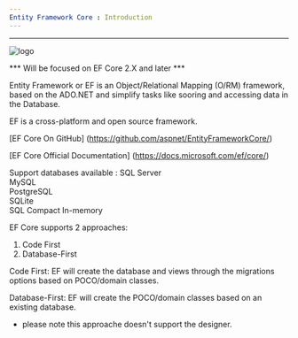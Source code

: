 ```yaml
---
Entity Framework Core : Introduction
---
```


---
![logo](https://www.ryadel.com/wp-content/uploads/2015/03/entity-framework-logo.jpg)

*** Will be focused on EF Core 2.X and later ***

Entity Framework or EF is an Object/Relational Mapping (O/RM) framework, 
based on the ADO.NET and simplify tasks like sooring and accessing data in the Database.

EF is a cross-platform and open source framework.

[EF Core On GitHub] (https://github.com/aspnet/EntityFrameworkCore/)

[EF Core Official Documentation] (https://docs.microsoft.com/ef/core/)

Support databases available :
SQL Server	
MySQL	
PostgreSQL	
SQLite	
SQL Compact	
In-memory

EF Core supports 2 approaches:
1. Code First
2. Database-First

Code First:
EF will create the database and views through the migrations options based on POCO/domain classes. 

Database-First:
EF will create the POCO/domain classes based on an existing database.
* please note this approache doesn't support the designer.

